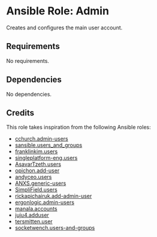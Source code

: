 # Ansible Role: Admin

Creates and configures the main user account.

## Requirements

No requirements.

## Dependencies

No dependencies.

## Credits

This role takes inspiration from the following Ansible roles:

- [cchurch.admin-users](https://github.com/cchurch/ansible-role-admin-users)
- [sansible.users_and_groups](https://github.com/sansible/users_and_groups)
- [franklinkim.users](https://github.com/weareinteractive/ansible-users)
- [singleplatform-eng.users](https://github.com/singleplatform-eng/ansible-users)
- [AsavarTzeth.users](https://github.com/AsavarTzeth/ansible-role-users)
- [opichon.add-user](https://github.com/opichon/ansible-add-user)
- [andyceo.users](https://github.com/andyceo/ansible-role-users)
- [ANXS.generic-users](https://github.com/ANXS/generic-users)
- [SimpliField.users](https://github.com/SimpliField/ansible-users)
- [rickapichairuk.add-admin-user](https://github.com/rickapichairuk/ansible-add-admin-user)
- [ergonlogic.admin-users](https://github.com/ergonlogic/ansible-role-admin-users)
- [manala.accounts](https://github.com/manala/ansible-role-accounts)
- [juju4.adduser](https://github.com/juju4/ansible-adduser)
- [tersmitten.user](https://github.com/Oefenweb/ansible-user)
- [socketwench.users-and-groups](https://github.com/socketwench/ansible-role-users-and-groups)
